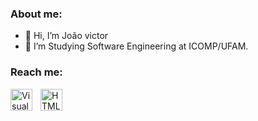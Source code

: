 ### About me:

- 👋 Hi, I’m João victor 
- 👀 I’m Studying Software Engineering at ICOMP/UFAM.

### Reach me:
[<img align="left" alt="Visual Studio Code" width="35px" src="https://cdn-icons-png.flaticon.com/512/174/174857.png" style="padding-right:10px;" />][linkedin]
[<img align="left" alt="HTML5" width="35px" src="https://seeklogo.com/images/G/gmail-icon-logo-9ADB17D3F3-seeklogo.com.png" style="padding-right:10px;" />][email]


[linkedin]: https://www.linkedin.com/in/joão-victor-34ab23149/
[email]: jvba@icomp.ufam.edu.br
<!---
joaovic135/joaovic135 is a ✨ special ✨ repository because its `README.md` (this file) appears on your GitHub profile.
You can click the Preview link to take a look at your changes.
--->
